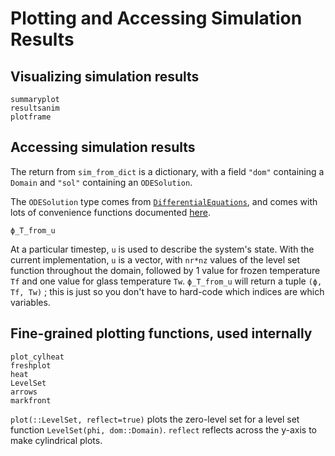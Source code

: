 
# Plotting and Accessing Simulation Results

## Visualizing simulation results

```@docs
summaryplot
resultsanim
plotframe
```

## Accessing simulation results

The return from `sim_from_dict` is a dictionary, with a field `"dom"` containing a `Domain` and `"sol"` containing an `ODESolution`.

The `ODESolution` type comes from [`DifferentialEquations`](https://docs.sciml.ai/DiffEqDocs/stable/), and comes with lots of convenience functions documented [here](https://docs.sciml.ai/DiffEqDocs/stable/basics/solution/#solution).

```@docs
ϕ_T_from_u
```

At a particular timestep, `u` is used to describe the system's state. 
With the current implementation, `u` is a vector, with `nr*nz` values of the level set function throughout the domain, followed by 1 value for frozen temperature `Tf` and one value for glass temperature `Tw`.
`ϕ_T_from_u` will return a tuple `(ϕ, Tf, Tw)` ; this is just so you don't have to hard-code which indices are which variables.


## Fine-grained plotting functions, used internally 

```@docs
plot_cylheat
freshplot
heat
LevelSet
arrows
markfront
```

`plot(::LevelSet, reflect=true)` plots the zero-level set for a level set function `LevelSet(phi, dom::Domain)`. `reflect` reflects across the y-axis to make cylindrical plots.